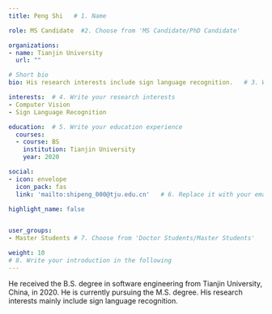 ```yaml
---
title: Peng Shi   # 1. Name

role: MS Candidate  #2. Choose from 'MS Candidate/PhD Candidate'

organizations:
- name: Tianjin University
  url: ""

# Short bio 
bio: His research interests include sign language recognition.   # 3. Write your short biography

interests:  # 4. Write your research interests
- Computer Vision
- Sign Language Recognition

education:  # 5. Write your education experience
  courses:
  - course: BS
    institution: Tianjin University
    year: 2020

social:
- icon: envelope
  icon_pack: fas
  link: 'mailto:shipeng_000@tju.edu.cn'   # 6. Replace it with your email

highlight_name: false


user_groups:
- Master Students # 7. Choose from 'Doctor Students/Master Students'

weight: 10
# 8. Write your introduction in the following
---
```


He received the B.S. degree in software engineering from Tianjin University, China, in 2020. He is currently pursuing the M.S. degree. His research interests mainly include sign language recognition.
